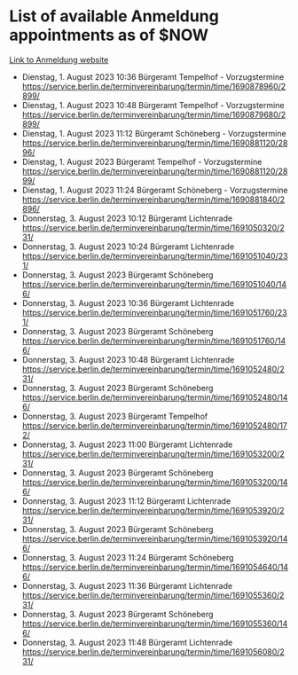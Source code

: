 # List of available Anmeldung appointments as of $NOW
[Link to Anmeldung website](https://service.berlin.de/terminvereinbarung/termin/tag.php?termin=1&anliegen[]=120686&dienstleisterlist=122210,122217,327316,122219,327312,122227,327314,122231,327346,122243,327348,122254,122252,329742,122260,329745,122262,329748,122271,327278,122273,327274,122277,327276,330436,122280,327294,122282,327290,122284,327292,122291,327270,122285,327266,122286,327264,122296,327268,150230,329760,122297,327286,122294,327284,122312,329763,122314,329775,122304,327330,122311,327334,122309,327332,317869,122281,327352,122279,329772,122283,122276,327324,122274,327326,122267,329766,122246,327318,122251,327320,122257,327322,122208,327298,122226,327300&herkunft=http%3A%2F%2Fservice.berlin.de%2Fdienstleistung%2F120686%2F)
- Dienstag, 1. August 2023 10:36 Bürgeramt Tempelhof - Vorzugstermine https://service.berlin.de/terminvereinbarung/termin/time/1690878960/2899/
- Dienstag, 1. August 2023 10:48 Bürgeramt Tempelhof - Vorzugstermine https://service.berlin.de/terminvereinbarung/termin/time/1690879680/2899/
- Dienstag, 1. August 2023 11:12 Bürgeramt Schöneberg - Vorzugstermine https://service.berlin.de/terminvereinbarung/termin/time/1690881120/2896/
- Dienstag, 1. August 2023  Bürgeramt Tempelhof - Vorzugstermine https://service.berlin.de/terminvereinbarung/termin/time/1690881120/2899/
- Dienstag, 1. August 2023 11:24 Bürgeramt Schöneberg - Vorzugstermine https://service.berlin.de/terminvereinbarung/termin/time/1690881840/2896/
- Donnerstag, 3. August 2023 10:12 Bürgeramt Lichtenrade https://service.berlin.de/terminvereinbarung/termin/time/1691050320/231/
- Donnerstag, 3. August 2023 10:24 Bürgeramt Lichtenrade https://service.berlin.de/terminvereinbarung/termin/time/1691051040/231/
- Donnerstag, 3. August 2023  Bürgeramt Schöneberg https://service.berlin.de/terminvereinbarung/termin/time/1691051040/146/
- Donnerstag, 3. August 2023 10:36 Bürgeramt Lichtenrade https://service.berlin.de/terminvereinbarung/termin/time/1691051760/231/
- Donnerstag, 3. August 2023  Bürgeramt Schöneberg https://service.berlin.de/terminvereinbarung/termin/time/1691051760/146/
- Donnerstag, 3. August 2023 10:48 Bürgeramt Lichtenrade https://service.berlin.de/terminvereinbarung/termin/time/1691052480/231/
- Donnerstag, 3. August 2023  Bürgeramt Schöneberg https://service.berlin.de/terminvereinbarung/termin/time/1691052480/146/
- Donnerstag, 3. August 2023  Bürgeramt Tempelhof https://service.berlin.de/terminvereinbarung/termin/time/1691052480/172/
- Donnerstag, 3. August 2023 11:00 Bürgeramt Lichtenrade https://service.berlin.de/terminvereinbarung/termin/time/1691053200/231/
- Donnerstag, 3. August 2023  Bürgeramt Schöneberg https://service.berlin.de/terminvereinbarung/termin/time/1691053200/146/
- Donnerstag, 3. August 2023 11:12 Bürgeramt Lichtenrade https://service.berlin.de/terminvereinbarung/termin/time/1691053920/231/
- Donnerstag, 3. August 2023  Bürgeramt Schöneberg https://service.berlin.de/terminvereinbarung/termin/time/1691053920/146/
- Donnerstag, 3. August 2023 11:24 Bürgeramt Schöneberg https://service.berlin.de/terminvereinbarung/termin/time/1691054640/146/
- Donnerstag, 3. August 2023 11:36 Bürgeramt Lichtenrade https://service.berlin.de/terminvereinbarung/termin/time/1691055360/231/
- Donnerstag, 3. August 2023  Bürgeramt Schöneberg https://service.berlin.de/terminvereinbarung/termin/time/1691055360/146/
- Donnerstag, 3. August 2023 11:48 Bürgeramt Lichtenrade https://service.berlin.de/terminvereinbarung/termin/time/1691056080/231/
